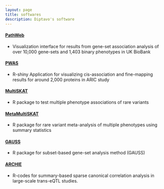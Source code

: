 ```yaml
---
layout: page
title: softwares
description: Diptavo's software
---
```



#### <a name="PathWeb"></a>[PathWeb](https://ukb-pathway.leelabsg.org/)

* Visualization interface for results from gene-set association analysis of over 10,000 gene-sets and 1,403 binary phenotypes in UK BioBank


#### <a name="PWAS"></a>[PWAS](http://nilanjanchatterjeelab.org/pwas/)

* R-shiny Application for visualizing cis-association and fine-mapping results for around 2,000 proteins in ARIC study


#### <a name="MultiSKAT"></a>[MultiSKAT](https://github.com/diptavo/MultiSKAT)

* R package to test multiple phenotype associations of rare variants



#### <a name="MMSKT"></a>[MetaMultiSKAT](https://github.com/diptavo/MetaMultiSKAT)

* R package for rare variant meta-analysis of multiple phenotypes using summary statistics


#### <a name="GAUSS"></a>[GAUSS](https://github.com/diptavo/GAUSS)

* R package for subset-based gene-set analysis method (GAUSS)


#### <a name="ARCHIE"></a>[ARCHIE](https://github.com/diptavo/ARCHIE)

* R-codes for summary-based sparse canonical correlation analysis in large-scale trans-eQTL studies.




